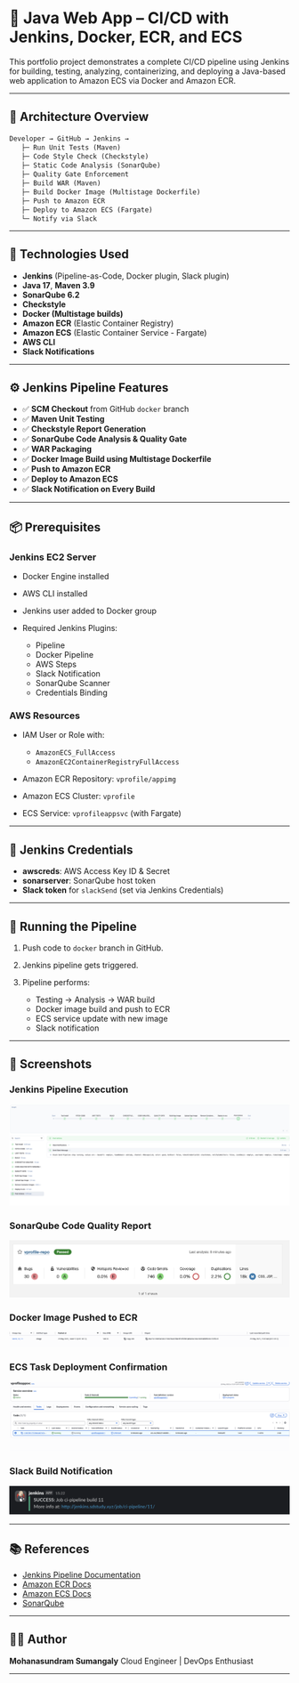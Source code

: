 # 🚀 Java Web App – CI/CD with Jenkins, Docker, ECR, and ECS

This portfolio project demonstrates a complete CI/CD pipeline using Jenkins for building, testing, analyzing, containerizing, and deploying a Java-based web application to Amazon ECS via Docker and Amazon ECR.

---

## 🧱 Architecture Overview

```
Developer → GitHub → Jenkins →
   ├─ Run Unit Tests (Maven)
   ├─ Code Style Check (Checkstyle)
   ├─ Static Code Analysis (SonarQube)
   ├─ Quality Gate Enforcement
   ├─ Build WAR (Maven)
   ├─ Build Docker Image (Multistage Dockerfile)
   ├─ Push to Amazon ECR
   ├─ Deploy to Amazon ECS (Fargate)
   └─ Notify via Slack
```

---

## 🔧 Technologies Used

- **Jenkins** (Pipeline-as-Code, Docker plugin, Slack plugin)
- **Java 17**, **Maven 3.9**
- **SonarQube 6.2**
- **Checkstyle**
- **Docker (Multistage builds)**
- **Amazon ECR** (Elastic Container Registry)
- **Amazon ECS** (Elastic Container Service - Fargate)
- **AWS CLI**
- **Slack Notifications**

---

## ⚙️ Jenkins Pipeline Features

- ✅ **SCM Checkout** from GitHub `docker` branch
- ✅ **Maven Unit Testing**
- ✅ **Checkstyle Report Generation**
- ✅ **SonarQube Code Analysis & Quality Gate**
- ✅ **WAR Packaging**
- ✅ **Docker Image Build using Multistage Dockerfile**
- ✅ **Push to Amazon ECR**
- ✅ **Deploy to Amazon ECS**
- ✅ **Slack Notification on Every Build**

---

## 📦 Prerequisites

### Jenkins EC2 Server

- Docker Engine installed
- AWS CLI installed
- Jenkins user added to Docker group
- Required Jenkins Plugins:

  - Pipeline
  - Docker Pipeline
  - AWS Steps
  - Slack Notification
  - SonarQube Scanner
  - Credentials Binding

### AWS Resources

- IAM User or Role with:

  - `AmazonECS_FullAccess`
  - `AmazonEC2ContainerRegistryFullAccess`

- Amazon ECR Repository: `vprofile/appimg`
- Amazon ECS Cluster: `vprofile`
- ECS Service: `vprofileappsvc` (with Fargate)

---

## 🔐 Jenkins Credentials

- **awscreds**: AWS Access Key ID & Secret
- **sonarserver**: SonarQube host token
- **Slack token** for `slackSend` (set via Jenkins Credentials)

---

## 🚀 Running the Pipeline

1. Push code to `docker` branch in GitHub.
2. Jenkins pipeline gets triggered.
3. Pipeline performs:

   - Testing → Analysis → WAR build
   - Docker image build and push to ECR
   - ECS service update with new image
   - Slack notification

---

## 📸 Screenshots

### Jenkins Pipeline Execution

![Jenkins Pipeline](screenshots/jenkins_pipeline.png)

### SonarQube Code Quality Report

![SonarQube Report](screenshots/sonarqube_report.png)

### Docker Image Pushed to ECR

![ECR Image](screenshots/ecr_image_upload.png)

### ECS Task Deployment Confirmation

![ECS Deployment](screenshots/ecs_deployment.png)

### Slack Build Notification

![Slack Notification](screenshots/slack_notification.png)

---

## 📚 References

- [Jenkins Pipeline Documentation](https://www.jenkins.io/doc/book/pipeline/)
- [Amazon ECR Docs](https://docs.aws.amazon.com/AmazonECR/latest/userguide/what-is-ecr.html)
- [Amazon ECS Docs](https://docs.aws.amazon.com/ecs/)
- [SonarQube](https://www.sonarqube.org/)

---

## 👨‍💼 Author

**Mohanasundram Sumangaly**
Cloud Engineer | DevOps Enthusiast

---
